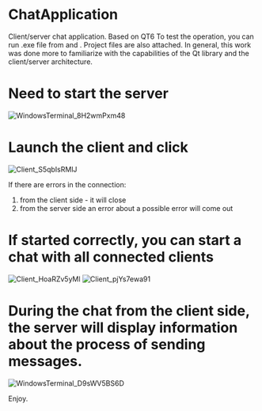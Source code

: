# ChatApplication
Client/server chat application. Based on QT6
To test the operation, you can run .exe file from <Client part> and <Server part>. Project files are also attached. In general, this work was done more to familiarize with the capabilities of the Qt library and the client/server architecture.

# Need to start the server
![WindowsTerminal_8H2wmPxm48](https://github.com/Xlopinium/ChatApplication/assets/48091680/d78f982f-117b-4abe-9b2f-0dd109a907f7)

# Launch the client and click <connect to server>
![Client_S5qbIsRMlJ](https://github.com/Xlopinium/ChatApplication/assets/48091680/806c695e-a393-45b7-be33-0e340d19e79f)

If there are errors in the connection: 
1) from the client side - it will close 
2) from the server side an error about a possible error will come out

# If started correctly, you can start a chat with all connected clients
![Client_HoaRZv5yMl](https://github.com/Xlopinium/ChatApplication/assets/48091680/0ec98bbf-413f-49ab-ac53-4c82f3cb06fb)
![Client_pjYs7ewa91](https://github.com/Xlopinium/ChatApplication/assets/48091680/134693c0-a810-43c6-970c-91c8e353f04e)

# During the chat from the client side, the server will display information about the process of sending messages.
![WindowsTerminal_D9sWV5BS6D](https://github.com/Xlopinium/ChatApplication/assets/48091680/e3253d93-0deb-4905-b6b8-b0d0feb8bbc8)

Enjoy.
